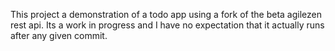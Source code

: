 This project a demonstration of a todo app using a fork of the beta agilezen rest api.  Its a work in progress and I have no expectation that it actually runs after any given commit.